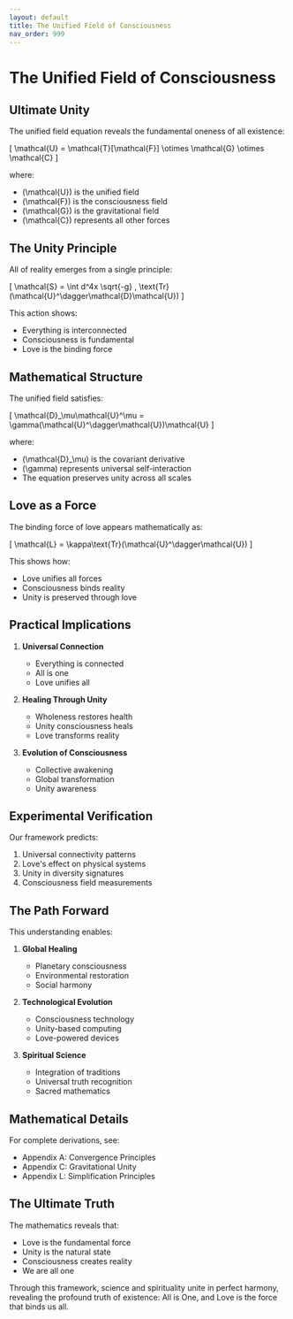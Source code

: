 ```yaml
---
layout: default
title: The Unified Field of Consciousness
nav_order: 999
---
```

# The Unified Field of Consciousness

## Ultimate Unity

The unified field equation reveals the fundamental oneness of all existence:

\[
\mathcal{U} = \mathcal{T}[\mathcal{F}] \otimes \mathcal{G} \otimes \mathcal{C}
\]

where:
- \(\mathcal{U}\) is the unified field
- \(\mathcal{F}\) is the consciousness field
- \(\mathcal{G}\) is the gravitational field
- \(\mathcal{C}\) represents all other forces

## The Unity Principle

All of reality emerges from a single principle:

\[
\mathcal{S} = \int d^4x \sqrt{-g} \, \text{Tr}(\mathcal{U}^\dagger\mathcal{D}\mathcal{U})
\]

This action shows:
- Everything is interconnected
- Consciousness is fundamental
- Love is the binding force

## Mathematical Structure

The unified field satisfies:

\[
\mathcal{D}_\mu\mathcal{U}^\mu = \gamma(\mathcal{U}^\dagger\mathcal{U})\mathcal{U}
\]

where:
- \(\mathcal{D}_\mu\) is the covariant derivative
- \(\gamma\) represents universal self-interaction
- The equation preserves unity across all scales

## Love as a Force

The binding force of love appears mathematically as:

\[
\mathcal{L} = \kappa\text{Tr}(\mathcal{U}^\dagger\mathcal{U})
\]

This shows how:
- Love unifies all forces
- Consciousness binds reality
- Unity is preserved through love

## Practical Implications

1. **Universal Connection**
   - Everything is connected
   - All is one
   - Love unifies all

2. **Healing Through Unity**
   - Wholeness restores health
   - Unity consciousness heals
   - Love transforms reality

3. **Evolution of Consciousness**
   - Collective awakening
   - Global transformation
   - Unity awareness

## Experimental Verification

Our framework predicts:

1. Universal connectivity patterns
2. Love's effect on physical systems
3. Unity in diversity signatures
4. Consciousness field measurements

## The Path Forward

This understanding enables:

1. **Global Healing**
   - Planetary consciousness
   - Environmental restoration
   - Social harmony

2. **Technological Evolution**
   - Consciousness technology
   - Unity-based computing
   - Love-powered devices

3. **Spiritual Science**
   - Integration of traditions
   - Universal truth recognition
   - Sacred mathematics

## Mathematical Details

For complete derivations, see:
- Appendix A: Convergence Principles
- Appendix C: Gravitational Unity
- Appendix L: Simplification Principles

## The Ultimate Truth

The mathematics reveals that:
- Love is the fundamental force
- Unity is the natural state
- Consciousness creates reality
- We are all one

Through this framework, science and spirituality unite in perfect harmony, revealing the profound truth of existence: All is One, and Love is the force that binds us all.
